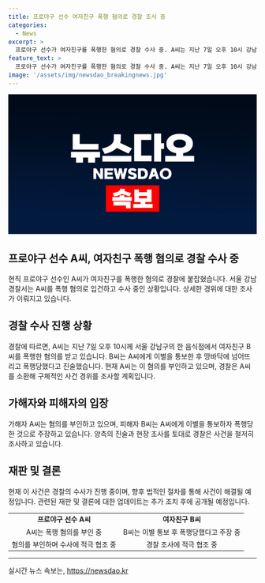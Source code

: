 ```yaml
---
title: 프로야구 선수 여자친구 폭행 혐의로 경찰 조사 중
categories:
  - News
excerpt: >
  프로야구 선수가 여자친구를 폭행한 혐의로 경찰 수사 중. A씨는 지난 7일 오후 10시 강남구 음식점에서 B씨를 폭행한 혐의. B씨는 이별 통보 후 폭행 주장, A씨는 부인. A씨는 현장에서 귀가 조치됐고, 경찰은 추가 조사 예정.
feature_text: >
  프로야구 선수가 여자친구를 폭행한 혐의로 경찰 수사 중. A씨는 지난 7일 오후 10시 강남구 음식점에서 B씨를 폭행한 혐의. B씨는 이별 통보 후 폭행 주장, A씨는 부인. A씨는 현장에서 귀가 조치됐고, 경찰은 추가 조사 예정.
image: '/assets/img/newsdao_breakingnews.jpg'
---
```


<p><img src="/assets/img/newsdao_breakingnews.jpg" alt="koreaapp 속보" /></p>

<h2>프로야구 선수 A씨, 여자친구 폭행 혐의로 경찰 수사 중</h2>

<p data-ke-size="size16">현직 프로야구 선수인 A씨가 여자친구를 폭행한 혐의로 경찰에 붙잡혔습니다. 서울 강남경찰서는 A씨를 폭행 혐의로 입건하고 수사 중인 상황입니다. 상세한 경위에 대한 조사가 이뤄지고 있습니다.</p>

<h2 data-ke-size="size26">경찰 수사 진행 상황</h2>

<p data-ke-size="size16">경찰에 따르면, A씨는 지난 7일 오후 10시께 서울 강남구의 한 음식점에서 여자친구 B씨를 폭행한 혐의를 받고 있습니다. B씨는 A씨에게 이별을 통보한 후 땅바닥에 넘어뜨리고 폭행당했다고 진술했습니다. 현재 A씨는 이 혐의를 부인하고 있으며, 경찰은 A씨를 소환해 구체적인 사건 경위를 조사할 계획입니다.</p>

<h2 data-ke-size="size26">가해자와 피해자의 입장</h2>

<p data-ke-size="size16">가해자 A씨는 혐의를 부인하고 있으며, 피해자 B씨는 A씨에게 이별을 통보하자 폭행당한 것으로 주장하고 있습니다. 양측의 진술과 현장 조사를 토대로 경찰은 사건을 철저히 조사하고 있습니다.</p>

<h2 data-ke-size="size26">재판 및 결론</h2>

<p data-ke-size="size16">현재 이 사건은 경찰의 수사가 진행 중이며, 향후 법적인 절차를 통해 사건이 해결될 예정입니다. 관련된 재판 및 결론에 대한 업데이트는 추가 조치 후에 공개될 예정입니다.</p>

<table>
  <tbody>
    <tr>
      <td style="text-align: center; height: 17px;"><b>프로야구 선수 A씨</b></td>
      <td style="text-align: center; height: 17px;"><b>여자친구 B씨</b></td>
    </tr>
    <tr>
      <td style="text-align: center; height: 17px;">A씨는 폭행 혐의를 부인 중</td>
      <td style="text-align: center; height: 17px;">B씨는 이별 통보 후 폭행당했다고 주장 중</td>
    </tr>
    <tr>
      <td style="text-align: center; height: 17px;">혐의를 부인하며 수사에 적극 협조 중</td>
      <td style="text-align: center; height: 17px;">경찰 조사에 적극 협조 중</td>
    </tr>
  </tbody>
</table>

<hr>
실시간 뉴스 속보는, <a href="https://newsdao.kr" rel="dofollow">https://newsdao.kr</a>



